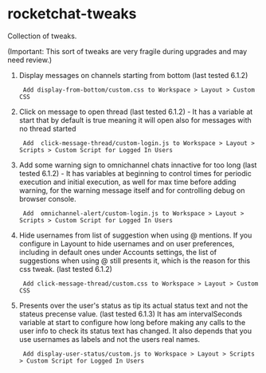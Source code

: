 # rocketchat-tweaks
Collection of tweaks.

(Important: This sort of tweaks are very fragile during upgrades and may need review.)

1. Display messages on channels starting from bottom (last tested 6.1.2)

        Add display-from-bottom/custom.css to Workspace > Layout > Custom CSS

2. Click on message to open thread (last tested 6.1.2) - It has a variable at start that by default is true meaning it will open also for messages with no thread started

        Add  click-message-thread/custom-login.js to Workspace > Layout > Scripts > Custom Script for Logged In Users

3. Add some warning sign to omnichannel chats innactive for too long (last tested 6.1.2) - It has variables at beginning to control times for periodic execution and initial execution, as well for max time before adding warning, for the warning message itself and for controlling debug on browser console. 


        Add  omnichannel-alert/custom-login.js to Workspace > Layout > Scripts > Custom Script for Logged In Users

4. Hide usernames from list of suggestion when using @ mentions. If you configure in Layount to hide usernames and on user preferences, including in default ones under Accounts settings, the list of suggestions when using @ still presents it, which is the reason for this css tweak. (last tested 6.1.2)

        Add click-message-thread/custom.css to Workspace > Layout > Custom CSS

5. Presents over the user's status as tip its actual status text and not the stateus precense value. (last tested 6.1.3) It has am intervalSeconds variable at start to configure how long before making any calls to the user info to check its status text has changed. It also depends that you use usernames as labels and not the users real names.

        Add display-user-status/custom.js to Workspace > Layout > Scripts > Custom Script for Logged In Users


